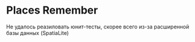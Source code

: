 # Places Remember
 
Не удалось реазиловать юнит-тесты, скорее всего из-за расширенной базы данных (SpatiaLite)
